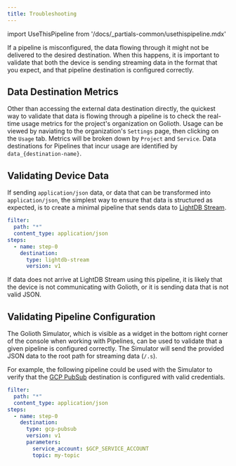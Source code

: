 ```yaml
---
title: Troubleshooting
---
```

import UseThisPipeline from '/docs/_partials-common/usethispipeline.mdx'

If a pipeline is misconfigured, the data flowing through it might not be
delivered to the desired destination. When this happens, it is important to
validate that both the device is sending streaming data in the format that you
expect, and that pipeline destination is configured correctly.

## Data Destination Metrics

Other than accessing the external data destination directly, the quickest way to
validate that data is flowing through a pipeline is to check the real-time usage
metrics for the project's organization on Golioth. Usage can be viewed by
naviating to the organization's `Settings` page, then clicking on the `Usage`
tab. Metrics will be broken down by `Project` and `Service`. Data destinations
for Pipelines that incur usage are identified by `data_{destination-name}`.

## Validating Device Data

If sending `application/json` data, or data that can be transformed into
`application/json`, the simplest way to ensure that data is structured as
expected, is to create a minimal pipeline that sends data to [LightDB
Stream](/application-services/lightdb-stream).

<UseThisPipeline name="Validate Device Data" pipeline="ZmlsdGVyOgogIHBhdGg6ICIqIgogIGNvbnRlbnRfdHlwZTogYXBwbGljYXRpb24vanNvbgpzdGVwczoKICAtIG5hbWU6IHN0ZXAtMAogICAgZGVzdGluYXRpb246CiAgICAgIHR5cGU6IGxpZ2h0ZGItc3RyZWFtCiAgICAgIHZlcnNpb246IHYx"/>

```yaml
filter:
  path: "*"
  content_type: application/json
steps:
  - name: step-0
    destination:
      type: lightdb-stream
      version: v1
```

If data does not arrive at LightDB Stream using this pipeline, it is likely that
the device is not communicating with Golioth, or it is sending data that is not
valid JSON.

## Validating Pipeline Configuration

The Golioth Simulator, which is visible as a widget in the bottom right corner
of the console when working with Pipelines, can be used to validate that a given
pipeline is configured correctly. The Simulator will send the provided JSON data
to the root path for streaming data (`/.s`).

For example, the following pipeline could be used with the Simulator to verify
that the [GCP PubSub](/data-routing/destinations/gcp-pubsub) destination is
configured with valid credentials.

<UseThisPipeline name="Validate Pipeline Configuration" pipeline="ZmlsdGVyOgogIHBhdGg6ICIqIgogIGNvbnRlbnRfdHlwZTogYXBwbGljYXRpb24vanNvbgpzdGVwczoKICAtIG5hbWU6IHN0ZXAtMAogICAgZGVzdGluYXRpb246CiAgICAgIHR5cGU6IGdjcC1wdWJzdWIKICAgICAgdmVyc2lvbjogdjEKICAgICAgcGFyYW1ldGVyczoKICAgICAgICBzZXJ2aWNlX2FjY291bnQ6ICRHQ1BfU0VSVklDRV9BQ0NPVU5UCiAgICAgICAgdG9waWM6IG15LXRvcGlj"/>

```yaml
filter:
  path: "*"
  content_type: application/json
steps:
  - name: step-0
    destination:
      type: gcp-pubsub
      version: v1
      parameters:
        service_account: $GCP_SERVICE_ACCOUNT
        topic: my-topic
```
